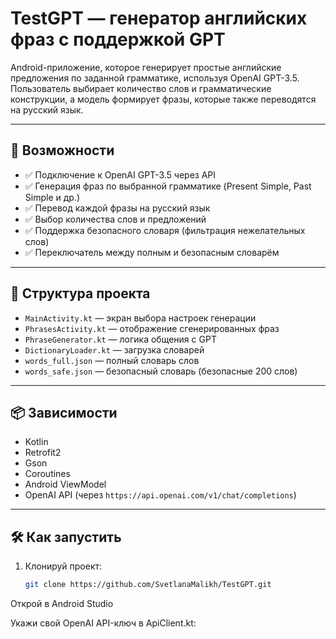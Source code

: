 # TestGPT — генератор английских фраз с поддержкой GPT

Android-приложение, которое генерирует простые английские предложения по заданной грамматике, используя OpenAI GPT-3.5. Пользователь выбирает количество слов и грамматические конструкции, а модель формирует фразы, которые также переводятся на русский язык.

---

## 📱 Возможности

- ✅ Подключение к OpenAI GPT-3.5 через API
- ✅ Генерация фраз по выбранной грамматике (Present Simple, Past Simple и др.)
- ✅ Перевод каждой фразы на русский язык
- ✅ Выбор количества слов и предложений
- ✅ Поддержка безопасного словаря (фильтрация нежелательных слов)
- ✅ Переключатель между полным и безопасным словарём

---

## 📂 Структура проекта

- `MainActivity.kt` — экран выбора настроек генерации
- `PhrasesActivity.kt` — отображение сгенерированных фраз
- `PhraseGenerator.kt` — логика общения с GPT
- `DictionaryLoader.kt` — загрузка словарей
- `words_full.json` — полный словарь слов
- `words_safe.json` — безопасный словарь (безопасные 200 слов)

---

## 📦 Зависимости

- Kotlin
- Retrofit2
- Gson
- Coroutines
- Android ViewModel
- OpenAI API (через `https://api.openai.com/v1/chat/completions`)

---

## 🛠 Как запустить

1. Клонируй проект:
   ```bash
   git clone https://github.com/SvetlanaMalikh/TestGPT.git
Открой в Android Studio

Укажи свой OpenAI API-ключ в ApiClient.kt:



